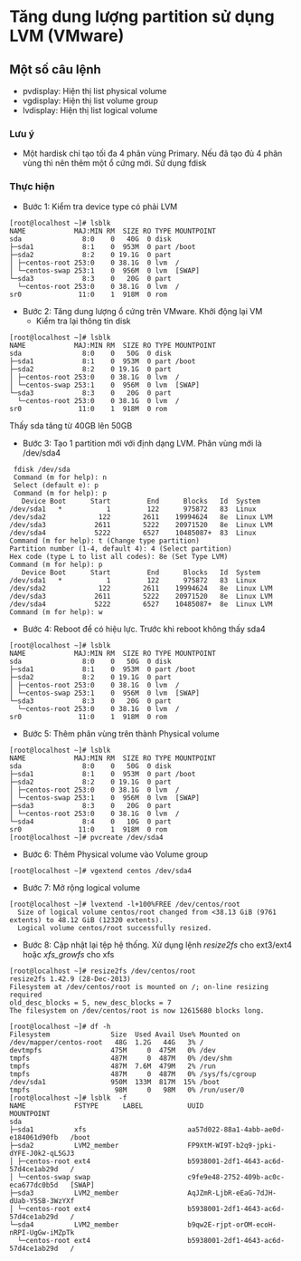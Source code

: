 # Tăng dung lượng partition sử dụng LVM (VMware)
## Một số câu lệnh
   * pvdisplay: Hiện thị list physical volume
   * vgdisplay: Hiện thị list volume group
   * lvdisplay: Hiện thị list logical volume
### Lưu ý
   * Một hardisk chỉ tạo tối đa 4 phân vùng Primary. Nếu đã tạo đủ 4 phân vùng thì nên thêm một ổ cứng mới. Sử dụng fdisk   
### Thực hiện
- Bước 1: Kiểm tra device type có phải LVM
```
[root@localhost ~]# lsblk 
NAME            MAJ:MIN RM  SIZE RO TYPE MOUNTPOINT
sda               8:0    0   40G  0 disk 
├─sda1            8:1    0  953M  0 part /boot
├─sda2            8:2    0 19.1G  0 part 
│ ├─centos-root 253:0    0 38.1G  0 lvm  /
│ └─centos-swap 253:1    0  956M  0 lvm  [SWAP]
└─sda3            8:3    0   20G  0 part 
  └─centos-root 253:0    0 38.1G  0 lvm  /
sr0              11:0    1  918M  0 rom  

```
- Bước 2: Tăng dung lượng ổ cứng trên VMware. Khởi động lại VM
  * Kiểm tra lại thông tin disk
```
[root@localhost ~]# lsblk 
NAME            MAJ:MIN RM  SIZE RO TYPE MOUNTPOINT
sda               8:0    0   50G  0 disk 
├─sda1            8:1    0  953M  0 part /boot
├─sda2            8:2    0 19.1G  0 part 
│ ├─centos-root 253:0    0 38.1G  0 lvm  /
│ └─centos-swap 253:1    0  956M  0 lvm  [SWAP]
└─sda3            8:3    0   20G  0 part 
  └─centos-root 253:0    0 38.1G  0 lvm  /
sr0              11:0    1  918M  0 rom  
```
Thấy sda tăng từ 40GB lên 50GB
- Bước 3: Tạo 1 partition mới với định dạng LVM. Phân vùng mới là /dev/sda4
```
 fdisk /dev/sda
 Command (m for help): n
 Select (default e): p
 Command (m for help): p
   Device Boot      Start         End      Blocks   Id  System
/dev/sda1   *           1         122      975872   83  Linux
/dev/sda2             122        2611    19994624   8e  Linux LVM
/dev/sda3            2611        5222    20971520   8e  Linux LVM
/dev/sda4            5222        6527    10485087+  83  Linux
Command (m for help): t (Change type partition)
Partition number (1-4, default 4): 4 (Select partition)
Hex code (type L to list all codes): 8e (Set Type LVM)
Command (m for help): p
   Device Boot      Start         End      Blocks   Id  System
/dev/sda1   *           1         122      975872   83  Linux
/dev/sda2             122        2611    19994624   8e  Linux LVM
/dev/sda3            2611        5222    20971520   8e  Linux LVM
/dev/sda4            5222        6527    10485087+  8e  Linux LVM
Command (m for help): w
```
- Bước 4: Reboot để có hiệu lực. Trước khi reboot không thấy sda4
```
[root@localhost ~]# lsblk 
NAME            MAJ:MIN RM  SIZE RO TYPE MOUNTPOINT
sda               8:0    0   50G  0 disk 
├─sda1            8:1    0  953M  0 part /boot
├─sda2            8:2    0 19.1G  0 part 
│ ├─centos-root 253:0    0 38.1G  0 lvm  /
│ └─centos-swap 253:1    0  956M  0 lvm  [SWAP]
└─sda3            8:3    0   20G  0 part 
  └─centos-root 253:0    0 38.1G  0 lvm  /
sr0              11:0    1  918M  0 rom  
```
- Bước 5: Thêm phân vùng trên thành Physical volume
```
[root@localhost ~]# lsblk 
NAME            MAJ:MIN RM  SIZE RO TYPE MOUNTPOINT
sda               8:0    0   50G  0 disk 
├─sda1            8:1    0  953M  0 part /boot
├─sda2            8:2    0 19.1G  0 part 
│ ├─centos-root 253:0    0 38.1G  0 lvm  /
│ └─centos-swap 253:1    0  956M  0 lvm  [SWAP]
├─sda3            8:3    0   20G  0 part 
│ └─centos-root 253:0    0 38.1G  0 lvm  /
└─sda4            8:4    0   10G  0 part 
sr0              11:0    1  918M  0 rom  
[root@localhost ~]# pvcreate /dev/sda4
```
- Bước 6: Thêm Physical volume vào Volume group
```
[root@localhost ~]# vgextend centos /dev/sda4
```
- Bước 7: Mở rộng logical volume
```
[root@localhost ~]# lvextend -l+100%FREE /dev/centos/root
  Size of logical volume centos/root changed from <38.13 GiB (9761 extents) to 48.12 GiB (12320 extents).
  Logical volume centos/root successfully resized.
```
- Bước 8: Cập nhật lại tệp hệ thống. Xử dụng lệnh *resize2fs* cho ext3/ext4 hoặc *xfs_growfs* cho xfs
```
[root@localhost ~]# resize2fs /dev/centos/root
resize2fs 1.42.9 (28-Dec-2013)
Filesystem at /dev/centos/root is mounted on /; on-line resizing required
old_desc_blocks = 5, new_desc_blocks = 7
The filesystem on /dev/centos/root is now 12615680 blocks long.

[root@localhost ~]# df -h
Filesystem               Size  Used Avail Use% Mounted on
/dev/mapper/centos-root   48G  1.2G   44G   3% /
devtmpfs                 475M     0  475M   0% /dev
tmpfs                    487M     0  487M   0% /dev/shm
tmpfs                    487M  7.6M  479M   2% /run
tmpfs                    487M     0  487M   0% /sys/fs/cgroup
/dev/sda1                950M  133M  817M  15% /boot
tmpfs                     98M     0   98M   0% /run/user/0
[root@localhost ~]# lsblk  -f
NAME            FSTYPE      LABEL           UUID                                   MOUNTPOINT
sda                                                                                
├─sda1          xfs                         aa57d022-88a1-4abb-ae0d-e184061d90fb   /boot
├─sda2          LVM2_member                 FP9XtM-WI9T-b2q9-jpki-dYFE-J0k2-qL5GJ3 
│ ├─centos-root ext4                        b5938001-2df1-4643-ac6d-57d4ce1ab29d   /
│ └─centos-swap swap                        c9fe9e48-2752-409b-ac0c-eca677dc0b5d   [SWAP]
├─sda3          LVM2_member                 AqJZmR-LjbR-eEaG-7dJH-dUab-Y5SB-3WzYXf 
│ └─centos-root ext4                        b5938001-2df1-4643-ac6d-57d4ce1ab29d   /
└─sda4          LVM2_member                 b9qw2E-rjpt-orOM-ecoH-nRPI-UgGw-iMZpTk 
  └─centos-root ext4                        b5938001-2df1-4643-ac6d-57d4ce1ab29d   /

```

